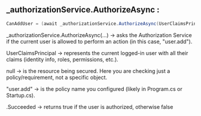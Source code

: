 ## _authorizationService.AuthorizeAsync : 
```csharp
CanAddUser = (await _authorizationService.AuthorizeAsync(UserClaimsPrincipal, null, "user.add")).Succeeded
```

_authorizationService.AuthorizeAsync(...) → asks the Authorization Service if the current user is allowed to perform an action (in this case, "user.add").

UserClaimsPrincipal → represents the current logged-in user with all their claims (identity info, roles, permissions, etc.).

null → is the resource being secured. Here you are checking just a policy/requirement, not a specific object.

"user.add" → is the policy name you configured (likely in Program.cs or Startup.cs).

.Succeeded → returns true if the user is authorized, otherwise false